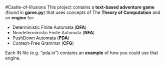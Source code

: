 #Castle-of-Illusions
This project contains a **text-based adventure game** (found in **game.py**) that uses concepts of The **Theory of Computation** and an **engine** for:
* Deterministic Finite Automata (**DFA**)
* Nondeterministic Finite Automata (**NFA**)
* PushDown Automata (**PDA**)
* Context-Free Grammar (**CFG**)

Each IN file (e.g. "pda.in") contains an **example** of how you could use that engine.
